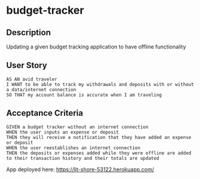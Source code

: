 # budget-tracker

## Description

Updating a given budget tracking application to have offline functionality

## User Story
```
AS AN avid traveler
I WANT to be able to track my withdrawals and deposits with or without a data/internet connection
SO THAT my account balance is accurate when I am traveling
```

## Acceptance Criteria
```
GIVEN a budget tracker without an internet connection
WHEN the user inputs an expense or deposit
THEN they will receive a notification that they have added an expense or deposit
WHEN the user reestablishes an internet connection
THEN the deposits or expenses added while they were offline are added to their transaction history and their totals are updated
```

App deployed here: https://lit-shore-53122.herokuapp.com/

